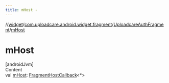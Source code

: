 ```yaml
---
title: mHost -
---
```

//[widget](../../index.md)/[com.uploadcare.android.widget.fragment](../index.md)/[UploadcareAuthFragment](index.md)/[mHost](m-host.md)



# mHost  
[androidJvm]  
Content  
val [mHost](m-host.md): [FragmentHostCallback](https://developer.android.com/reference/kotlin/androidx/fragment/app/FragmentHostCallback.html)<*>  



